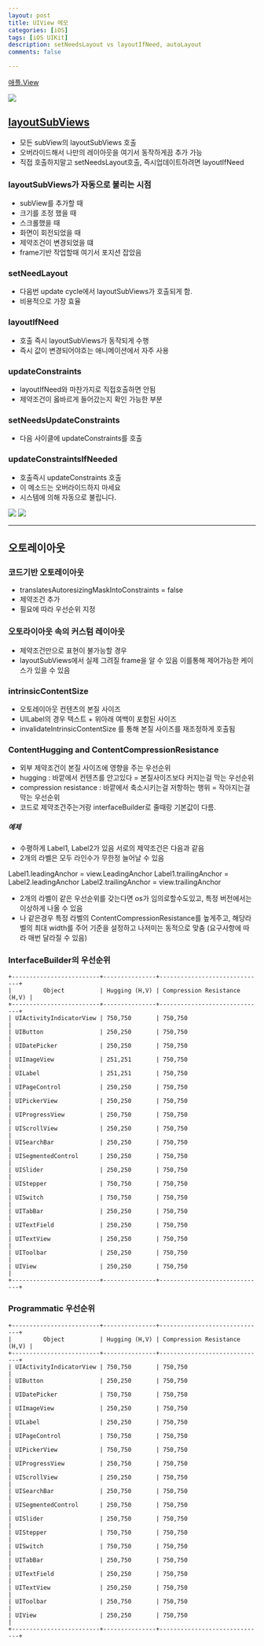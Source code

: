 ```yaml
---
layout: post
title: UIView 메모
categories: [iOS]
tags: [iOS UIKit]
description: setNeedsLayout vs layoutIfNeed, autoLayout
comments: false

---
```


[애플.View](https://developer.apple.com/documentation/uikit/uiview)

<img src="/assets/media/iOS/LifeCycle1.png">

## [layoutSubViews](https://developer.apple.com/documentation/uikit/uiview/1622482-layoutsubviews)

- 모든 subView의 layoutSubViews 호출
- 오버라이드해서 나만의 레이아웃을 여기서 동작하게끔 추가 가능
- 직접 호출하지말고 setNeedsLayout호출, 즉시업데이트하려면 layoutIfNeed

### layoutSubViews가 자동으로 불리는 시점

- subView를 추가할 때
- 크기를 조정 했을 때 
- 스크롤했을 때
- 화면이 회전되었을 때
- 제약조건이 변경되었을 떄
- frame기반 작업할때 여기서 포지션 잡았음

### setNeedLayout

- 다음번 update cycle에서 layoutSubViews가 호출되게 함. 
- 비용적으로 가장 효율

### layoutIfNeed

- 호출 즉시 layoutSubViews가 동작되게 수행
- 즉시 값이 변경되어야흐는 애니메이션에서 자주 사용

### updateConstraints

- layoutIfNeed와 마찬가지로 직접호출하면 안됨
- 제약조건이 옳바르게 들어갔는지 확인 가능한 부분

### setNeedsUpdateConstraints

- 다음 사이클에 updateConstraints를 호출

### updateConstraintsIfNeeded

- 호출즉시 updateConstraints 호출
- 이 메소드는 오버라이드하지 마세요
- 시스템에 의해 자동으로 불립니다. 

<img src="/assets/media/iOS/Layout1.png">
<img src="/assets/media/iOS/Layout2.png">

---

## 오토레이아웃

### 코드기반 오토레이아웃

- translatesAutoresizingMaskIntoConstraints = false
- 제약조건 추가 
- 필요에 따라 우선순위 지정


### 오토라이아웃 속의 커스텀 레이아웃

- 제약조건만으로 표현이 불가능할 경우
- layoutSubViews에서 실제 그려질 frame을 알 수 있음 이를통해 제어가능한 케이스가 있을 수 있음


### intrinsicContentSize

- 오토레이아웃 컨텐츠의 본질 사이즈
- UILabel의 경우 텍스트 + 위아래 여백이 포함된 사이즈
- invalidateIntrinsicContentSize 를 통해 본질 사이즈를 재조정하게 호출됨

### ContentHugging and ContentCompressionResistance

- 외부 제약조건이 본질 사이즈에 영향을 주는 우선순위
- hugging : 바깥에서 컨텐츠를 안고있다 = 본질사이즈보다 커지는걸 막는 우선순위
- compression resistance : 바깥에서 축소시키는걸 저항하는 행위 = 작아지는걸 막는 우선순위
- 코드로 제약조건주는거랑 interfaceBuilder로 줄때랑 기본값이 다름. 

##### 예제 

- 수평하게 Label1, Label2가 있음 서로의 제약조건은 다음과 같음
- 2개의 라벨은 모두 라인수가 무한정 늘어날 수 있음

Label1.leadingAnchor = view.LeadingAnchor
Label1.trailingAnchor = Label2.leadingAnchor
Label2.trailingAnchor = view.trailingAnchor

- 2개의 라벨이 같은 우선순위를 갖는다면 os가 임의로할수도있고, 특정 버전에서는 이상하게 나올 수 있음
- 나 같은경우 특정 라벨의 ContentCompressionResistance를 높게주고, 해당라벨의 최대 width를 주어 기준을 설정하고 나저미는 동적으로 맞춤 (요구사항에 따라 매번 달라질 수 있음)

### InterfaceBuilder의 우선순위

```
+-------------------------+---------------+------------------------------+
|         Object          | Hugging (H,V) | Compression Resistance (H,V) |
+-------------------------+---------------+------------------------------+
| UIActivityIndicatorView | 750,750       | 750,750                      |
| UIButton                | 250,250       | 750,750                      |
| UIDatePicker            | 250,250       | 750,750                      |
| UIImageView             | 251,251       | 750,750                      |
| UILabel                 | 251,251       | 750,750                      |
| UIPageControl           | 250,250       | 750,750                      |
| UIPickerView            | 250,250       | 750,750                      |
| UIProgressView          | 250,750       | 750,750                      |
| UIScrollView            | 250,250       | 750,750                      |
| UISearchBar             | 250,250       | 750,750                      |
| UISegmentedControl      | 250,250       | 750,750                      |
| UISlider                | 250,250       | 750,750                      |
| UIStepper               | 750,750       | 750,750                      |
| UISwitch                | 750,750       | 750,750                      |
| UITabBar                | 250,250       | 750,750                      |
| UITextField             | 250,250       | 750,750                      |
| UITextView              | 250,250       | 750,750                      |
| UIToolbar               | 250,250       | 750,750                      |
| UIView                  | 250,250       | 750,750                      |
+-------------------------+---------------+------------------------------+
```



### Programmatic 우선순위

```
+-------------------------+---------------+------------------------------+
|         Object          | Hugging (H,V) | Compression Resistance (H,V) |
+-------------------------+---------------+------------------------------+
| UIActivityIndicatorView | 750,750       | 750,750                      |
| UIButton                | 250,250       | 750,750                      |
| UIDatePicker            | 750,750       | 750,750                      |
| UIImageView             | 250,250       | 750,750                      |
| UILabel                 | 250,250       | 750,750                      |
| UIPageControl           | 750,750       | 750,750                      |
| UIPickerView            | 750,750       | 750,750                      |
| UIProgressView          | 250,750       | 750,750                      |
| UIScrollView            | 250,250       | 750,750                      |
| UISearchBar             | 250,750       | 750,750                      |
| UISegmentedControl      | 250,750       | 750,750                      |
| UISlider                | 250,750       | 750,750                      |
| UIStepper               | 750,750       | 750,750                      |
| UISwitch                | 750,750       | 750,750                      |
| UITabBar                | 250,750       | 750,750                      |
| UITextField             | 250,250       | 750,750                      |
| UITextView              | 250,250       | 750,750                      |
| UIToolbar               | 250,750       | 750,750                      |
| UIView                  | 250,250       | 750,750                      |
+-------------------------+---------------+------------------------------+
```
